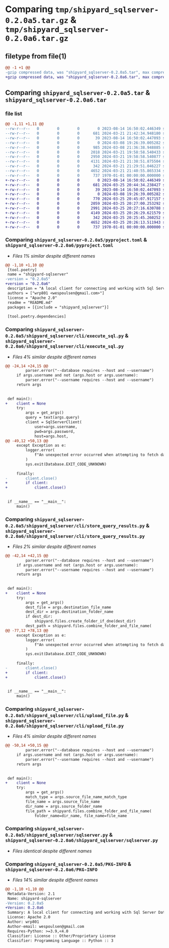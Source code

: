 # Comparing `tmp/shipyard_sqlserver-0.2.0a5.tar.gz` & `tmp/shipyard_sqlserver-0.2.0a6.tar.gz`

## filetype from file(1)

```diff
@@ -1 +1 @@
-gzip compressed data, was "shipyard_sqlserver-0.2.0a5.tar", max compression
+gzip compressed data, was "shipyard_sqlserver-0.2.0a6.tar", max compression
```

## Comparing `shipyard_sqlserver-0.2.0a5.tar` & `shipyard_sqlserver-0.2.0a6.tar`

### file list

```diff
@@ -1,11 +1,11 @@
--rw-r--r--   0        0        0        0 2023-08-14 16:50:02.446349 shipyard_sqlserver-0.2.0a5/README.md
--rw-r--r--   0        0        0      681 2024-03-21 21:42:34.948180 shipyard_sqlserver-0.2.0a5/pyproject.toml
--rw-r--r--   0        0        0       39 2023-08-14 16:50:02.447093 shipyard_sqlserver-0.2.0a5/shipyard_sqlserver/__init__.py
--rw-r--r--   0        0        0        0 2024-03-08 19:26:39.005282 shipyard_sqlserver-0.2.0a5/shipyard_sqlserver/cli/__init__.py
--rw-r--r--   0        0        0      985 2024-03-08 21:36:38.948885 shipyard_sqlserver-0.2.0a5/shipyard_sqlserver/cli/authtest.py
--rw-r--r--   0        0        0     2018 2024-03-21 19:58:58.540433 shipyard_sqlserver-0.2.0a5/shipyard_sqlserver/cli/execute_sql.py
--rw-r--r--   0        0        0     2950 2024-03-21 19:58:58.540877 shipyard_sqlserver-0.2.0a5/shipyard_sqlserver/cli/store_query_results.py
--rw-r--r--   0        0        0     4131 2024-03-21 21:38:51.875504 shipyard_sqlserver-0.2.0a5/shipyard_sqlserver/cli/upload_file.py
--rw-r--r--   0        0        0      342 2024-03-21 21:29:51.046227 shipyard_sqlserver-0.2.0a5/shipyard_sqlserver/exceptions.py
--rw-r--r--   0        0        0     4652 2024-03-21 21:40:55.865334 shipyard_sqlserver-0.2.0a5/shipyard_sqlserver/sqlserver.py
--rw-r--r--   0        0        0      737 1970-01-01 00:00:00.000000 shipyard_sqlserver-0.2.0a5/PKG-INFO
+-rw-r--r--   0        0        0        0 2023-08-14 16:50:02.446349 shipyard_sqlserver-0.2.0a6/README.md
+-rw-r--r--   0        0        0      681 2024-03-25 20:44:34.238427 shipyard_sqlserver-0.2.0a6/pyproject.toml
+-rw-r--r--   0        0        0       39 2023-08-14 16:50:02.447093 shipyard_sqlserver-0.2.0a6/shipyard_sqlserver/__init__.py
+-rw-r--r--   0        0        0        0 2024-03-08 19:26:39.005282 shipyard_sqlserver-0.2.0a6/shipyard_sqlserver/cli/__init__.py
+-rw-r--r--   0        0        0      770 2024-03-25 20:45:07.917157 shipyard_sqlserver-0.2.0a6/shipyard_sqlserver/cli/authtest.py
+-rw-r--r--   0        0        0     2059 2024-03-25 20:27:00.253292 shipyard_sqlserver-0.2.0a6/shipyard_sqlserver/cli/execute_sql.py
+-rw-r--r--   0        0        0     2991 2024-03-25 20:27:16.630788 shipyard_sqlserver-0.2.0a6/shipyard_sqlserver/cli/store_query_results.py
+-rw-r--r--   0        0        0     4149 2024-03-25 20:26:29.621579 shipyard_sqlserver-0.2.0a6/shipyard_sqlserver/cli/upload_file.py
+-rw-r--r--   0        0        0      342 2024-03-25 20:25:45.260252 shipyard_sqlserver-0.2.0a6/shipyard_sqlserver/exceptions.py
+-rw-r--r--   0        0        0     4652 2024-03-25 20:26:13.511943 shipyard_sqlserver-0.2.0a6/shipyard_sqlserver/sqlserver.py
+-rw-r--r--   0        0        0      737 1970-01-01 00:00:00.000000 shipyard_sqlserver-0.2.0a6/PKG-INFO
```

### Comparing `shipyard_sqlserver-0.2.0a5/pyproject.toml` & `shipyard_sqlserver-0.2.0a6/pyproject.toml`

 * *Files 1% similar despite different names*

```diff
@@ -1,10 +1,10 @@
 [tool.poetry]
 name = "shipyard-sqlserver"
-version = "0.2.0a5"
+version = "0.2.0a6"
 description = "A local client for connecting and working with Sql Server Databases"
 authors = ["wrp801 <wespoulsen@gmail.com>"]
 license = "Apache 2.0"
 readme = "README.md"
 packages = [{include = "shipyard_sqlserver"}]
 
 [tool.poetry.dependencies]
```

### Comparing `shipyard_sqlserver-0.2.0a5/shipyard_sqlserver/cli/execute_sql.py` & `shipyard_sqlserver-0.2.0a6/shipyard_sqlserver/cli/execute_sql.py`

 * *Files 4% similar despite different names*

```diff
@@ -24,14 +24,15 @@
         parser.error("--database requires --host and --username")
     if args.username and not (args.host or args.username):
         parser.error("--username requires --host and --username")
     return args
 
 
 def main():
+    client = None
     try:
         args = get_args()
         query = text(args.query)
         client = SqlServerClient(
             user=args.username,
             pwd=args.password,
             host=args.host,
@@ -49,12 +50,13 @@
     except Exception as e:
         logger.error(
             f"An unexpected error occurred when attempting to fetch data from SQL Server. Message from the server reads: {e}"
         )
         sys.exit(Database.EXIT_CODE_UNKNOWN)
 
     finally:
-        client.close()
+        if client:
+            client.close()
 
 
 if __name__ == "__main__":
     main()
```

### Comparing `shipyard_sqlserver-0.2.0a5/shipyard_sqlserver/cli/store_query_results.py` & `shipyard_sqlserver-0.2.0a6/shipyard_sqlserver/cli/store_query_results.py`

 * *Files 2% similar despite different names*

```diff
@@ -42,14 +42,15 @@
         parser.error("--database requires --host and --username")
     if args.username and not (args.host or args.username):
         parser.error("--username requires --host and --username")
     return args
 
 
 def main():
+    client = None
     try:
         args = get_args()
         dest_file = args.destination_file_name
         dest_dir = args.destination_folder_name
         if dest_dir:
             shipyard.files.create_folder_if_dne(dest_dir)
         dest_path = shipyard.files.combine_folder_and_file_name(
@@ -77,12 +78,13 @@
     except Exception as e:
         logger.error(
             f"An unexpected error occurred when attempting to fetch data from SQL Server. Message from the server reads: {e}"
         )
         sys.exit(Database.EXIT_CODE_UNKNOWN)
 
     finally:
-        client.close()
+        if client:
+            client.close()
 
 
 if __name__ == "__main__":
     main()
```

### Comparing `shipyard_sqlserver-0.2.0a5/shipyard_sqlserver/cli/upload_file.py` & `shipyard_sqlserver-0.2.0a6/shipyard_sqlserver/cli/upload_file.py`

 * *Files 4% similar despite different names*

```diff
@@ -50,14 +50,15 @@
         parser.error("--database requires --host and --username")
     if args.username and not (args.host or args.username):
         parser.error("--username requires --host and --username")
     return args
 
 
 def main():
+    client = None
     try:
         args = get_args()
         match_type = args.source_file_name_match_type
         file_name = args.source_file_name
         dir_name = args.source_folder_name
         file_path = shipyard.files.combine_folder_and_file_name(
             folder_name=dir_name, file_name=file_name
```

### Comparing `shipyard_sqlserver-0.2.0a5/shipyard_sqlserver/sqlserver.py` & `shipyard_sqlserver-0.2.0a6/shipyard_sqlserver/sqlserver.py`

 * *Files identical despite different names*

### Comparing `shipyard_sqlserver-0.2.0a5/PKG-INFO` & `shipyard_sqlserver-0.2.0a6/PKG-INFO`

 * *Files 14% similar despite different names*

```diff
@@ -1,10 +1,10 @@
 Metadata-Version: 2.1
 Name: shipyard-sqlserver
-Version: 0.2.0a5
+Version: 0.2.0a6
 Summary: A local client for connecting and working with Sql Server Databases
 License: Apache 2.0
 Author: wrp801
 Author-email: wespoulsen@gmail.com
 Requires-Python: >=3.9,<4.0
 Classifier: License :: Other/Proprietary License
 Classifier: Programming Language :: Python :: 3
```

